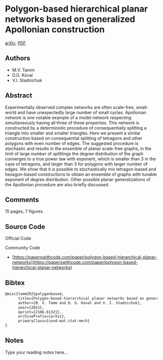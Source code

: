 
# Polygon-based hierarchical planar networks based on generalized Apollonian construction

[arXiv](https://arxiv.org/abs/2106.01321), [PDF](https://arxiv.org/pdf/2106.01321.pdf)

## Authors

- M.V. Tamm
- D.G. Koval
- V.I. Stadnichuk

## Abstract

Experimentally observed complex networks are often scale-free, small-world and have unexpectedly large number of small cycles. Apollonian network is one notable example of a model network respecting simultaneously having all three of these properties. This network is constructed by a deterministic procedure of consequentially splitting a triangle into smaller and smaller triangles. Here we present a similar construction based on consequential splitting of tetragons and other polygons with even number of edges. The suggested procedure is stochastic and results in the ensemble of planar scale-free graphs, in the limit of large number of splittings the degree distribution of the graph converges to a true power law with exponent, which is smaller than 3 in the case of tetragons, and larger than 3 for polygons with larger number of edges. We show that it is possible to stochastically mix tetragon-based and hexagon-based constructions to obtain an ensemble of graphs with tunable exponent of degree distribution. Other possible planar generalizations of the Apollonian procedure are also briefly discussed.

## Comments

15 pages, 7 figures

## Source Code

Official Code



Community Code

- [https://paperswithcode.com/paper/polygon-based-hierarchical-planar-networks](https://paperswithcode.com/paper/polygon-based-hierarchical-planar-networks)

## Bibtex

```tex
@misc{tamm2021polygonbased,
      title={Polygon-based hierarchical planar networks based on generalized Apollonian construction}, 
      author={M. V. Tamm and D. G. Koval and V. I. Stadnichuk},
      year={2021},
      eprint={2106.01321},
      archivePrefix={arXiv},
      primaryClass={cond-mat.stat-mech}
}
```

## Notes

Type your reading notes here...

